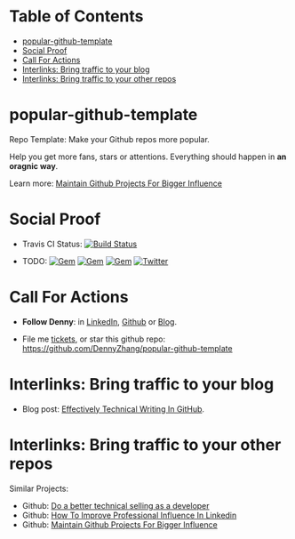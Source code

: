 Table of Contents
=================

   * [popular-github-template](#popular-github-template)
   * [Social Proof](#social-proof)
   * [Call For Actions](#call-for-actions)
   * [Interlinks: Bring traffic to your blog](#interlinks-bring-traffic-to-your-blog)
   * [Interlinks: Bring traffic to your other repos](#interlinks-bring-traffic-to-your-other-repos)

# popular-github-template
Repo Template: Make your Github repos more popular.

Help you get more fans, stars or attentions. Everything should happen in **an oragnic way**.

Learn more: [Maintain Github Projects For Bigger Influence](https://github.com/DennyZhang/maintain-github-repos)

# Social Proof
- Travis CI Status: [![Build Status](https://travis-ci.org/DennyZhang/remote-commands-servers.svg?branch=master)](https://travis-ci.org/DennyZhang/remote-commands-servers)

- TODO:
[![Gem](https://img.shields.io/gem/v/vagrant-digitalocean.svg)](https://rubygems.org/gems/vagrant-digitalocean)
[![Gem](https://img.shields.io/gem/dt/vagrant-digitalocean.svg)](https://rubygems.org/gems/vagrant-digitalocean)
[![Gem](https://img.shields.io/gem/dtv/vagrant-digitalocean.svg)](https://rubygems.org/gems/vagrant-digitalocean)
[![Twitter](https://img.shields.io/twitter/url/https/github.com/devopsgroup-io/vagrant-digitalocean.svg?style=social)](https://twitter.com/intent/tweet?text=Check%20out%20this%20awesome%20Vagrant%20plugin%21&url=https%3A%2F%2Fgithub.com%2Fdevopsgroup-io%2Fvagrant-digitalocean&hashtags=vagrant%2Cdigitalocean&original_referer=)

# Call For Actions
- **Follow Denny**: in [LinkedIn](https://www.linkedin.com/in/dennyzhang001), [Github](https://github.com/DennyZhang) or [Blog](https://www.dennyzhang.com).

- File me [tickets](https://github.com/DennyZhang/popular-github-template/issues), or star this github repo: https://github.com/DennyZhang/popular-github-template

# Interlinks: Bring traffic to your blog
- Blog post: [Effectively Technical Writing In GitHub](https://www.dennyzhang.com/github_wiki).

# Interlinks: Bring traffic to your other repos

Similar Projects: 
- Github: [Do a better technical selling as a developer](https://github.com/DennyZhang/developer-technical-selling)
- Github: [How To Improve Professional Influence In Linkedin](https://github.com/DennyZhang/linkedin-grow-influence)
- Github: [Maintain Github Projects For Bigger Influence](https://github.com/DennyZhang/maintain-github-repos)
